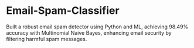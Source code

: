 # Email-Spam-Classifier
Built a robust email spam detector using Python and ML, achieving 98.49% accuracy with Multinomial Naive Bayes, enhancing email security by filtering harmful spam messages.
